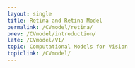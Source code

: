 ```yaml
---
layout: single
title: Retina and Retina Model
permalink: /CVmodel/retina/
prev: /CVmodel/introduction/
late: /CVmodel/V1/
topic: Computational Models for Vision
topiclink: /CVmodel/
---
```


